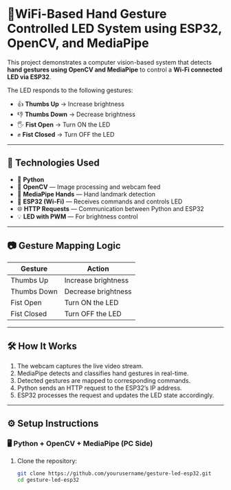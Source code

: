 # 🤖WiFi-Based Hand Gesture Controlled LED System using ESP32, OpenCV, and MediaPipe

This project demonstrates a computer vision-based system that detects **hand gestures using OpenCV and MediaPipe** to control a **Wi-Fi connected LED via ESP32**. 

The LED responds to the following gestures:
- 👍 **Thumbs Up** → Increase brightness
- 👎 **Thumbs Down** → Decrease brightness
- 🖐️ **Fist Open** → Turn ON the LED
- ✊ **Fist Closed** → Turn OFF the LED

---

## 🔧 Technologies Used

- 🐍 **Python**
- 📸 **OpenCV** — Image processing and webcam feed
- 🤚 **MediaPipe Hands** — Hand landmark detection
- 🔌 **ESP32 (Wi-Fi)** — Receives commands and controls LED
- 🌐 **HTTP Requests** — Communication between Python and ESP32
- 💡 **LED with PWM** — For brightness control

---

## 📷 Gesture Mapping Logic

| Gesture       | Action              |
|---------------|---------------------|
| Thumbs Up     | Increase brightness |
| Thumbs Down   | Decrease brightness |
| Fist Open     | Turn ON the LED     |
| Fist Closed   | Turn OFF the LED    |

---

## 🛠️ How It Works

1. The webcam captures the live video stream.
2. MediaPipe detects and classifies hand gestures in real-time.
3. Detected gestures are mapped to corresponding commands.
4. Python sends an HTTP request to the ESP32’s IP address.
5. ESP32 processes the request and updates the LED state accordingly.

---

## ⚙️ Setup Instructions

### 🖥️ Python + OpenCV + MediaPipe (PC Side)

1. Clone the repository:
   ```bash
   git clone https://github.com/yourusername/gesture-led-esp32.git
   cd gesture-led-esp32
